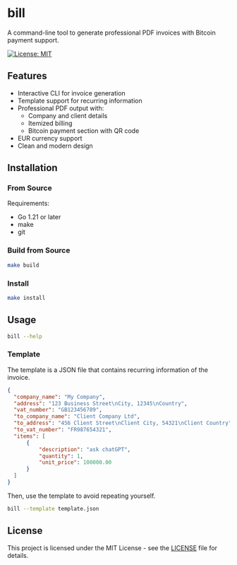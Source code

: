 # bill

A command-line tool to generate professional PDF invoices with Bitcoin payment support.

[![License: MIT](https://img.shields.io/badge/License-MIT-yellow.svg)](https://opensource.org/licenses/MIT)

## Features

- Interactive CLI for invoice generation
- Template support for recurring information
- Professional PDF output with:
  - Company and client details
  - Itemized billing
  - Bitcoin payment section with QR code
- EUR currency support
- Clean and modern design

## Installation

### From Source

Requirements:
- Go 1.21 or later
- make
- git

### Build from Source

```bash
make build
```

### Install

```bash
make install
```

## Usage

```bash
bill --help
```

### Template

The template is a JSON file that contains recurring information of the invoice.

```json
{
  "company_name": "My Company",
  "address": "123 Business Street\nCity, 12345\nCountry",
  "vat_number": "GB123456789",
  "to_company_name": "Client Company Ltd",
  "to_address": "456 Client Street\nClient City, 54321\nClient Country",
  "to_vat_number": "FR987654321",
  "items": [
      {
          "description": "ask chatGPT",
          "quantity": 1,
          "unit_price": 100000.00
      }
  ]
}
```

Then, use the template to avoid repeating yourself.

```bash
bill --template template.json
```

## License

This project is licensed under the MIT License - see the [LICENSE](LICENSE) file for details.
